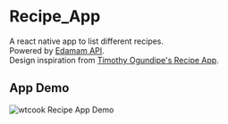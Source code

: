 # Recipe_App

A react native app to list different recipes. \
Powered by [Edamam API](https://www.edamam.com/). \
Design inspiration from [Timothy Ogundipe's Recipe App](https://www.behance.net/gallery/102426989/Recipee-Food-Recipe-App?tracking_source=search_projects%7Crecipe&).

## App Demo
![wtcook Recipe App Demo](Appdemo/RecipeDemo.gif)